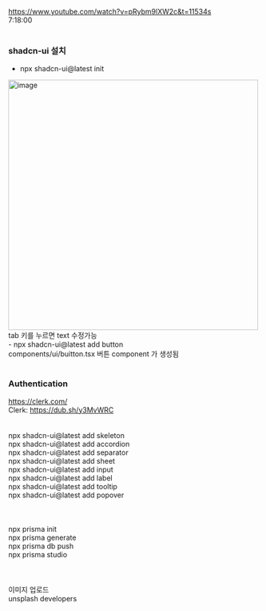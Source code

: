 https://www.youtube.com/watch?v=pRybm9lXW2c&t=11534s
<br />
7:18:00
<br />
<br />
### shadcn-ui 설치
- npx shadcn-ui@latest init
<img width="500" alt="image" src="https://github.com/julboy2/next14_trello_tutorial/assets/6093105/07866172-ae0a-4748-90ba-971fe88e520a">
<br />
tab 키를 누르면 text 수정가능
<br />
- npx shadcn-ui@latest add button
<br />
components/ui/buitton.tsx 버튼 component 가 생성됨
<br />
<br />

###  Authentication 
https://clerk.com/
<br />
Clerk: https://dub.sh/y3MvWRC
<br />
<br />
<br />
npx shadcn-ui@latest add skeleton
<br />
npx shadcn-ui@latest add accordion
<br />
npx shadcn-ui@latest add separator
<br />
npx shadcn-ui@latest add sheet
<br />
npx shadcn-ui@latest add input
<br />
npx shadcn-ui@latest add label
<br />
npx shadcn-ui@latest add tooltip
<br />
npx shadcn-ui@latest add popover
<br />
<br />
<br />
<br />
npx prisma init
<br />
npx prisma generate
<br />
npx prisma db push
<br />
npx prisma studio
<br /><br />
<br /><br />
이미지 업로드<br />
unsplash developers
<br />
